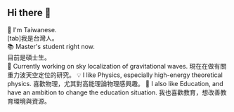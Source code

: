 ## Hi there 👋

🧋 I'm Taiwanese.\
   [tab]我是台灣人。\
📚 Master's student right now.  
    目前是碩士生。<br>
🔭 Currently working on sky localization of gravitational waves.
    現在在做有關重力波天空定位的研究。
💡 I like Physics, especially high-energy theoretical physics.
    喜歡物理，尤其對高能理論物理感興趣。
💖 I also like Education, and have an ambition to change the education situation.
    我也喜歡教育，想改善教育環境與資源。

<!--
**JhengMin/JhengMin** is a ✨ _special_ ✨ repository because its `README.md` (this file) appears on your GitHub profile.

Here are some ideas to get you started:
- 🔭 I’m currently working on ...
- 🌱 I’m currently learning ...
- 👯 I’m looking to collaborate on ...
- 🤔 I’m looking for help with ...
- 💬 Ask me about ...
- 📫 How to reach me: ...
- 😄 Pronouns: ...
- ⚡ Fun fact: ...
-->
